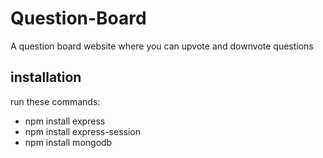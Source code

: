 # Question-Board
A question board website where you can upvote and downvote questions


## installation
run these commands:
- npm install express
- npm install express-session
- npm install mongodb